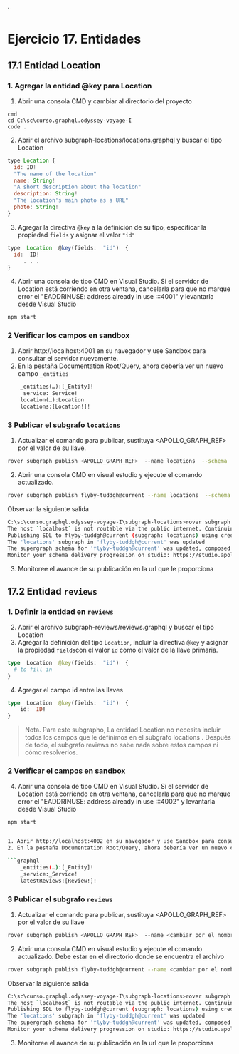 `
# Ejercicio 17. Entidades

## 17.1  Entidad Location
### 1. Agregar la  entidad @key para Location
1. Abrir una consola CMD y cambiar al directorio del proyecto

```
cmd
cd C:\sc\curso.graphql.odyssey-voyage-I
code .
```
2. Abrir el archivo subgraph-locations/locations.graphql y buscar el tipo Location

```javascript
type Location {
  id: ID!
  "The name of the location"
  name: String!
  "A short description about the location"
  description: String!
  "The location's main photo as a URL"
  photo: String!
}
```
3. Agregar la directiva `@key` a la definición de su tipo, especificar la propiedad `fields` y asignar el valor `"id"`

```javascript
type  Location  @key(fields:  "id")  {
  id:  ID!
	 . . . 
}
```
4. Abrir una consola de tipo CMD en Visual Studio. 
Si el servidor de Location está corriendo en otra ventana, cancelarla para que no marque error  el "EADDRINUSE: address already in use :::4001" y levantarla desde Visual Studio
```bash
npm start
```

###  2 Verificar los campos en sandbox
1. Abrir http://localhost:4001 en su navegador y use Sandbox para consultar el  servidor nuevamente. 
2. En la pestaña Documentation Root/Query, ahora debería ver un nuevo campo `_entities` 

```graphql
	_entities(…):[_Entity]!
	_service:_Service!
	location(…):Location
	locations:[Location!]!
```

### 3 Publicar el subgrafo `locations`
1. Actualizar el comando para publicar, sustituya  <APOLLO_GRAPH_REF> por el valor de su llave.

```bash
rover subgraph publish <APOLLO_GRAPH_REF>  --name locations  --schema ./locations.graphql

```
2. Abrir una consola CMD en visual estudio y ejecute el comando actualizado.
```bash
rover subgraph publish flyby-tuddgh@current --name locations  --schema ./locations.graphql
```

Observar la siguiente salida
```bash
C:\sc\curso.graphql.odyssey-voyage-I\subgraph-locations>rover subgraph publish flyby-tuddgh@current  --name locations  --schema ./locations.graphql   
The host `localhost` is not routable via the public internet. Continuing the publish will make this subgraph reachable in local environments only. Would you still like to publish? [y/N] y
Publishing SDL to flyby-tuddgh@current (subgraph: locations) using credentials from the default profile.
The 'locations' subgraph in 'flyby-tuddgh@current' was updated
The supergraph schema for 'flyby-tuddgh@current' was updated, composed from the updated 'locations' subgraph
Monitor your schema delivery progression on studio: https://studio.apollographql.com/graph/flyby-tuddgh/launches/3683b99d-f2a4-4a99-94be-9d65cc363cca?variant=current
```

3. Monitoree el avance de su publicación en la url que le proporciona

## 17.2 Entidad `reviews`
### 1. Definir  la  entidad en `reviews`

2. Abrir el archivo subgraph-reviews/reviews.graphql  y buscar el tipo Location
3. Agregar la definición del tipo `Location`, incluir la directiva `@key` y asignar la propiedad `fields`con el valor `id` como el valor de la llave primaria.

```graphql
type  Location  @key(fields:  "id")  {
  # to fill in
}
```
4. Agregar el campo id entre las llaves
```graphql
type  Location  @key(fields:  "id")  {
	id:  ID!
}
```

> Nota. Para  este subgrapho,  La entidad Location no necesita incluir
> todos los campos que le definimos en el subgrafo locations . Después
> de todo, el subgrafo reviews no sabe nada sobre estos campos ni cómo
> resolverlos.

### 2 Verificar el campos en sandbox
4. Abrir una consola de tipo CMD en Visual Studio. 
Si el servidor de Location está corriendo en otra ventana, cancelarla para que no marque error  el "EADDRINUSE: address already in use :::4002" y levantarla desde Visual Studio
```bash
npm start


1. Abrir http://localhost:4002 en su navegador y use Sandbox para consultar el  servidor nuevamente. 
2. En la pestaña Documentation Root/Query, ahora debería ver un nuevo campo `_entities` 

```graphql
	_entities(…):[_Entity]!
	_service:_Service!
	latestReviews:[Review!]!
```

### 3 Publicar el subgrafo `reviews`
1. Actualizar el comando para publicar, sustituya  <APOLLO_GRAPH_REF> por el valor de su llave 

```bash
rover subgraph publish <APOLLO_GRAPH_REF>  --name <cambiar por el nombre del subgrafo>  --schema ./reviews.graphql

```
2. Abrir una consola CMD en visual estudio y ejecute el comando actualizado. Debe estar en el directorio donde se encuentra el archivo
```bash
rover subgraph publish flyby-tuddgh@current --name <cambiar por el nombre del subgrafo>  --schema ./reviews.graphql
```

Observar la siguiente salida
```bash
C:\sc\curso.graphql.odyssey-voyage-I\subgraph-locations>rover subgraph publish flyby-tuddgh@current  --name locations  --schema ./locations.graphql   
The host `localhost` is not routable via the public internet. Continuing the publish will make this subgraph reachable in local environments only. Would you still like to publish? [y/N] y
Publishing SDL to flyby-tuddgh@current (subgraph: locations) using credentials from the default profile.
The 'locations' subgraph in 'flyby-tuddgh@current' was updated
The supergraph schema for 'flyby-tuddgh@current' was updated, composed from the updated 'locations' subgraph
Monitor your schema delivery progression on studio: https://studio.apollographql.com/graph/flyby-tuddgh/launches/3683b99d-f2a4-4a99-94be-9d65cc363cca?variant=current
```

3. Monitoree el avance de su publicación en la url que le proporciona

